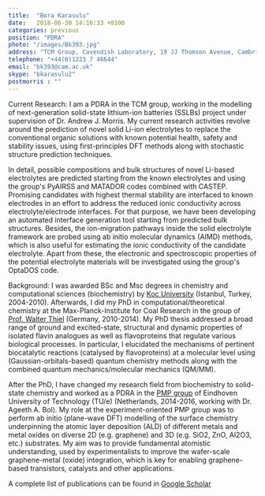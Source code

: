 ```yaml
---
title:  "Bora Karasulu"
date:   2018-06-30 14:16:33 +0100
categories: previous
position: "PDRA"
photo: "/images/Bk393.jpg"
address: "TCM Group, Cavendish Laboratory, 19 JJ Thomson Avenue, Cambridge, CB3 0HE"
telephone: "+44(0)1223 7 46644"
email: "bk393@cam.ac.uk"
skype: "bkarasulu2"
postmorris : ""
---
```



Current Research: I am a PDRA in the TCM group, working in the modelling of next-generation solid-state lithium-ion batteries (SSLBs) project under supervision of Dr. Andrew J. Morris. My current research activities revolve around the prediction of novel solid Li-ion electrolytes to replace the conventional organic solutions with known potential health, safety and stability issues, using first-principles DFT methods along with stochastic structure prediction techniques.

In detail, possible compositions and bulk structures of novel Li-based electrolytes are predicted starting from the known electrolytes and using the group's PyAIRSS and MATADOR codes combined with CASTEP. Promising candidates with highest thermal stability are interfaced to known electrodes in an effort to address the reduced ionic conductivity across electrolyte/electrode interfaces. For that purpose, we have been developing an automated interface generation tool starting from predicted bulk structures. Besides, the ion-migration pathways inside the solid electrolyte framework are probed using ab initio molecular dynamics (AIMD) methods, which is also useful for estimating the ionic conductivity of the candidate electrolyte. Apart from these, the electronic and spectroscopic properties of the potential electrolyte materials will be investigated using the group's OptaDOS code.

Background: I was awarded BSc and Msc degrees in chemistry and computational sciences (biochemistry) by [Koc University](https://science.ku.edu.tr/en/departments/chemistry/about/) (Istanbul, Turkey, 2004-2010). Afterwards, I did my PhD in computational/theoretical chemistry at the Max-Planck-Institute for Coal Research in the group of [Prof. Walter Thiel](https://www.kofo.mpg.de/en/research/theoretical-chemistry) (Germany, 2010-2014). My PhD thesis addressed a broad range of ground and excited-state, structural and dynamic properties of isolated flavin analogues as well as flavoproteins that regulate various biological processes. In particular, I elucidated the mechanisms of pertinent biocatalytic reactions (catalysed by flavoproteins) at a molecular level using (Gaussian-orbitals-based) quantum chemistry methods along with the combined quantum mechanics/molecular mechanics (QM/MM).

After the PhD, I have changed my research field from biochemistry to solid-state chemistry and worked as a PDRA in the [PMP group](https://www.tue.nl/en/university/departments/applied-physics/research/research-groups/research-cluster-plasma-and-radiation/plasma-and-materials-processing-pmp/research-group/) of Eindhoven University of Technology (TU/e) (Netherlands, 2014-2016, working with Dr. Ageeth A. Bol). My role at the experiment-oriented PMP group was to perform ab initio (plane-wave DFT) modelling of the surface chemistry underpinning the atomic layer deposition (ALD) of different metals and metal oxides on diverse 2D (e.g. graphene) and 3D (e.g. SiO2, ZnO, Al2O3, etc.) substrates. My aim was to provide fundamental atomistic understanding, used by experimentalists to improve the wafer-scale graphene-metal (oxide) integration, which is key for enabling graphene-based transistors, catalysts and other applications.

A complete list of publications can be found in [Google Scholar](https://scholar.google.com/citations?user=B6toUCwAAAAJ&hl=tr)
